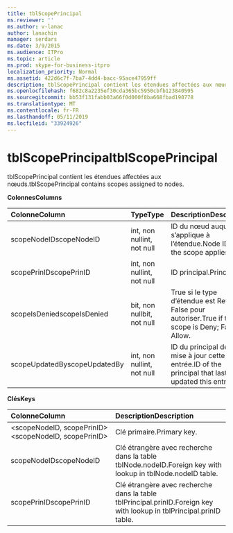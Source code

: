```yaml
---
title: tblScopePrincipal
ms.reviewer: ''
ms.author: v-lanac
author: lanachin
manager: serdars
ms.date: 3/9/2015
ms.audience: ITPro
ms.topic: article
ms.prod: skype-for-business-itpro
localization_priority: Normal
ms.assetid: 422d6c7f-7ba7-4dd4-bacc-95ace47959ff
description: tblScopePrincipal contient les étendues affectées aux nœuds.
ms.openlocfilehash: f682c8a2235ef30cda365bc5950cbfb123840595
ms.sourcegitcommit: bb53f131fabb03a66f0d000f8ba668fbad190778
ms.translationtype: MT
ms.contentlocale: fr-FR
ms.lasthandoff: 05/11/2019
ms.locfileid: "33924926"
---
```

# <a name="tblscopeprincipal"></a><span data-ttu-id="3f15e-103">tblScopePrincipal</span><span class="sxs-lookup"><span data-stu-id="3f15e-103">tblScopePrincipal</span></span>
 
<span data-ttu-id="3f15e-104">tblScopePrincipal contient les étendues affectées aux nœuds.</span><span class="sxs-lookup"><span data-stu-id="3f15e-104">tblScopePrincipal contains scopes assigned to nodes.</span></span>
  
<span data-ttu-id="3f15e-105">**Colonnes**</span><span class="sxs-lookup"><span data-stu-id="3f15e-105">**Columns**</span></span>

|<span data-ttu-id="3f15e-106">**Colonne**</span><span class="sxs-lookup"><span data-stu-id="3f15e-106">**Column**</span></span>|<span data-ttu-id="3f15e-107">**Type**</span><span class="sxs-lookup"><span data-stu-id="3f15e-107">**Type**</span></span>|<span data-ttu-id="3f15e-108">**Description**</span><span class="sxs-lookup"><span data-stu-id="3f15e-108">**Description**</span></span>|
|:-----|:-----|:-----|
|<span data-ttu-id="3f15e-109">scopeNodeID</span><span class="sxs-lookup"><span data-stu-id="3f15e-109">scopeNodeID</span></span>  <br/> |<span data-ttu-id="3f15e-110">int, non null</span><span class="sxs-lookup"><span data-stu-id="3f15e-110">int, not null</span></span>  <br/> |<span data-ttu-id="3f15e-111">ID du nœud auquel s’applique à l’étendue.</span><span class="sxs-lookup"><span data-stu-id="3f15e-111">Node ID that the scope applies to.</span></span>  <br/> |
|<span data-ttu-id="3f15e-112">scopePrinID</span><span class="sxs-lookup"><span data-stu-id="3f15e-112">scopePrinID</span></span>  <br/> |<span data-ttu-id="3f15e-113">int, non null</span><span class="sxs-lookup"><span data-stu-id="3f15e-113">int, not null</span></span>  <br/> |<span data-ttu-id="3f15e-114">ID principal.</span><span class="sxs-lookup"><span data-stu-id="3f15e-114">Principal ID.</span></span>  <br/> |
|<span data-ttu-id="3f15e-115">scopeIsDenied</span><span class="sxs-lookup"><span data-stu-id="3f15e-115">scopeIsDenied</span></span>  <br/> |<span data-ttu-id="3f15e-116">bit, non null</span><span class="sxs-lookup"><span data-stu-id="3f15e-116">bit, not null</span></span>  <br/> |<span data-ttu-id="3f15e-117">True si le type d’étendue est Refuser ; False pour autoriser.</span><span class="sxs-lookup"><span data-stu-id="3f15e-117">True if type of scope is Deny; False if Allow.</span></span>  <br/> |
|<span data-ttu-id="3f15e-118">scopeUpdatedBy</span><span class="sxs-lookup"><span data-stu-id="3f15e-118">scopeUpdatedBy</span></span>  <br/> |<span data-ttu-id="3f15e-119">int, non null</span><span class="sxs-lookup"><span data-stu-id="3f15e-119">int, not null</span></span>  <br/> |<span data-ttu-id="3f15e-120">ID du principal dernière mise à jour cette entrée.</span><span class="sxs-lookup"><span data-stu-id="3f15e-120">ID of the principal that last updated this entry.</span></span>  <br/> |
   
<span data-ttu-id="3f15e-121">**Clés**</span><span class="sxs-lookup"><span data-stu-id="3f15e-121">**Keys**</span></span>

|<span data-ttu-id="3f15e-122">**Colonne**</span><span class="sxs-lookup"><span data-stu-id="3f15e-122">**Column**</span></span>|<span data-ttu-id="3f15e-123">**Description**</span><span class="sxs-lookup"><span data-stu-id="3f15e-123">**Description**</span></span>|
|:-----|:-----|
|<span data-ttu-id="3f15e-124">\<scopeNodeID, scopePrinID\></span><span class="sxs-lookup"><span data-stu-id="3f15e-124">\<scopeNodeID, scopePrinID\></span></span>  <br/> |<span data-ttu-id="3f15e-125">Clé primaire.</span><span class="sxs-lookup"><span data-stu-id="3f15e-125">Primary key.</span></span>  <br/> |
|<span data-ttu-id="3f15e-126">scopeNodeID</span><span class="sxs-lookup"><span data-stu-id="3f15e-126">scopeNodeID</span></span>  <br/> |<span data-ttu-id="3f15e-127">Clé étrangère avec recherche dans la table tblNode.nodeID.</span><span class="sxs-lookup"><span data-stu-id="3f15e-127">Foreign key with lookup in tblNode.nodeID table.</span></span>  <br/> |
|<span data-ttu-id="3f15e-128">scopePrinID</span><span class="sxs-lookup"><span data-stu-id="3f15e-128">scopePrinID</span></span>  <br/> |<span data-ttu-id="3f15e-129">Clé étrangère avec recherche dans la table tblPrincipal.prinID.</span><span class="sxs-lookup"><span data-stu-id="3f15e-129">Foreign key with lookup in tblPrincipal.prinID table.</span></span>  <br/> |
   


